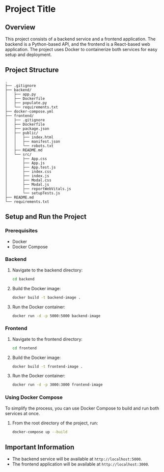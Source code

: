 
# Project Title

## Overview
This project consists of a backend service and a frontend application. The backend is a Python-based API, and the frontend is a React-based web application. The project uses Docker to containerize both services for easy setup and deployment.

## Project Structure
```
.
├── .gitignore
├── backend/
│   ├── app.py
│   ├── Dockerfile
│   ├── populate.py
│   └── requirements.txt
├── docker-compose.yml
├── frontend/
│   ├── .gitignore
│   ├── Dockerfile
│   ├── package.json
│   ├── public/
│   │   ├── index.html
│   │   ├── manifest.json
│   │   └── robots.txt
│   ├── README.md
│   └── src/
│       ├── App.css
│       ├── App.js
│       ├── App.test.js
│       ├── index.css
│       ├── index.js
│       ├── Modal.css
│       ├── Modal.js
│       ├── reportWebVitals.js
│       └── setupTests.js
├── README.md
└── requirements.txt
```

## Setup and Run the Project

### Prerequisites
- Docker
- Docker Compose

### Backend

1. Navigate to the backend directory:
    ```bash
    cd backend
    ```

2. Build the Docker image:
    ```bash
    docker build -t backend-image .
    ```

3. Run the Docker container:
    ```bash
    docker run -d -p 5000:5000 backend-image
    ```

### Frontend

1. Navigate to the frontend directory:
    ```bash
    cd frontend
    ```

2. Build the Docker image:
    ```bash
    docker build -t frontend-image .
    ```

3. Run the Docker container:
    ```bash
    docker run -d -p 3000:3000 frontend-image
    ```

### Using Docker Compose

To simplify the process, you can use Docker Compose to build and run both services at once.

1. From the root directory of the project, run:
    ```bash
    docker-compose up --build
    ```

## Important Information
- The backend service will be available at `http://localhost:5000`.
- The frontend application will be available at `http://localhost:3000`.


